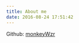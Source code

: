 ```yaml
---
title: About me
date: 2016-08-24 17:51:42
---
```


Github: [monkeyWzr](https://github.com/monkeyWzr)
